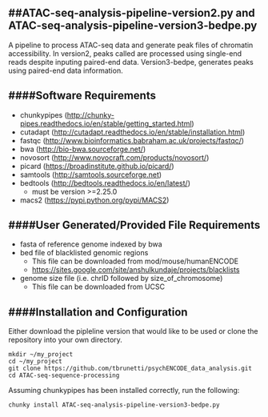 ##ATAC-seq-analysis-pipeline-version2.py and ATAC-seq-analysis-pipeline-version3-bedpe.py
------------------------------------------------------------------------------------------
A pipeline to process ATAC-seq data and generate peak files of chromatin accessibility.  In version2, peaks called are processed using single-end reads despite inputing paired-end data.  Version3-bedpe, generates peaks using paired-end data information.

####Software Requirements
-------------------------
* chunkypipes (http://chunky-pipes.readthedocs.io/en/stable/getting_started.html)
* cutadapt (http://cutadapt.readthedocs.io/en/stable/installation.html)
* fastqc (http://www.bioinformatics.babraham.ac.uk/projects/fastqc/)
* bwa (http://bio-bwa.sourceforge.net/)
* novosort (http://www.novocraft.com/products/novosort/)
* picard (https://broadinstitute.github.io/picard/)
* samtools (http://samtools.sourceforge.net)
* bedtools (http://bedtools.readthedocs.io/en/latest/)
  * must be version >=2.25.0
* macs2 (https://pypi.python.org/pypi/MACS2)

####User Generated/Provided File Requirements
----------------------------------------------
* fasta of reference genome indexed by bwa
* bed file of blacklisted genomic regions
  * This file can be downloaded from mod/mouse/humanENCODE
  * https://sites.google.com/site/anshulkundaje/projects/blacklists
* genome size file (i.e. chrID followed by size_of_chromosome)
  * This file can be downloaded from UCSC

####Installation and Configuration
----------------------------------
Either download the pipleline version that would like to be used or clone the repository into your own directory. 
```
mkdir ~/my_project
cd ~/my_project
git clone https://github.com/tbrunetti/psychENCODE_data_analysis.git
cd ATAC-seq-sequence-processing
```
Assuming chunkypipes has been installed correctly, run the following:

```
chunky install ATAC-seq-analysis-pipeline-version3-bedpe.py

```

